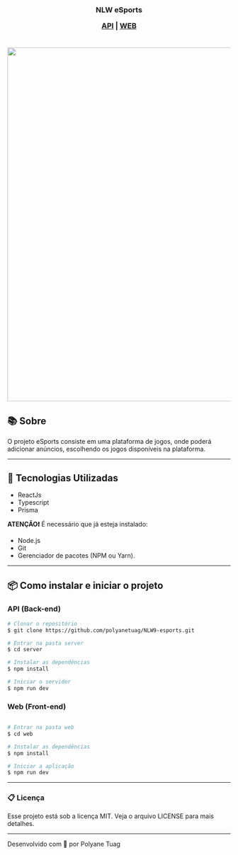 <h3 align="center"> NLW eSports

[API](<##-API-(Back-end)>) | [WEB](<##-WEB-(Front-end)>)

</h3>

<h1 align="center">
    <img width= '800' src="../NLW9-esports/web/public/interface2.gif"> </h1>

## 📚 Sobre

O projeto eSports consiste em uma plataforma de jogos, onde poderá adicionar anúncios, escolhendo os jogos disponíveis na plataforma.

---

## 🚀 Tecnologias Utilizadas

- ReactJs
- Typescript
- Prisma

**ATENÇÃO❗** É necessário que já esteja instalado:

- Node.js
- Git
- Gerenciador de pacotes (NPM ou Yarn).

---

## 📦 Como instalar e iniciar o projeto

### API (Back-end)

```bash
# Clonar o repositório
$ git clone https://github.com/polyanetuag/NLW9-esports.git

# Entrar na pasta server
$ cd server

# Instalar as dependências
$ npm install

# Iniciar o servidor
$ npm run dev

```

### Web (Front-end)

```bash

# Entrar na pasta web
$ cd web

# Instalar as dependências
$ npm install

# Iniciar a aplicação
$ npm run dev

```

---

### 📋 Licença

Esse projeto está sob a licença MIT. Veja o arquivo LICENSE para mais detalhes.

---

Desenvolvido com 💜 por Polyane Tuag
